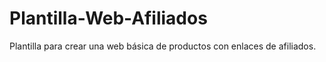 # Plantilla-Web-Afiliados
Plantilla para crear una web básica de productos con enlaces de afiliados.
